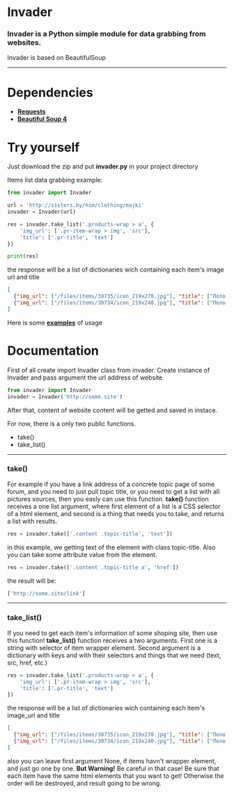 Invader
============
### Invader is a Python simple module for data grabbing from websites.

Invader is based on BeautifulSoup

---

Dependencies
============
* **[Requests](http://docs.python-requests.org/en/master/)**
* **[Beautiful Soup 4](https://www.crummy.com/software/BeautifulSoup/)**

Try yourself
============
Just download the zip and put **invader.py** in your project directory

Items list data grabbing example:

```python
from invader import Invader

url = 'http://sisters.by/him/clothing/majki'
invader = Invader(url)

res = invader.take_list('.products-wrap > a', {
    'img_url': ['.pr-item-wrap > img', 'src'],
    'title': ['.pr-title', 'text']
})

print(res)

```
the response will be a list of dictionaries wich containing each item's image url and title

```json
[
  {"img_url": ["/files/items/30735/icon_219x270.jpg"], "title": ["Поло  Vit 16 9713tr"]},
  {"img_url": ["/files/items/30734/icon_219x240.jpg"], "title": ["Поло  Vit 16 9713tr"]}
]
```

Here is some **[examples](https://github.com/rootKot/invader/tree/master/examples)** of usage


Documentation
============

First of all create import Invader class from invader.
Create instance of Invader and pass argument the url address of website.

```python
from invader import Invader
invader = Invader('http://some.site')
```

After that, content of website content will be getted and saved in instace.

For now, there is a only two public functions.
* take() 
* take_list()
---

### take()
 For example if you have a link address of a concrete topic page of some forum, and you need to just pull topic title, or you need to get a list with all pictures sources, then you easly can use this function.
**take()** function receives a one list argument, where first element of a list is a CSS selector of a html element, and second is a thing that needs you to take, and returns a list with results.

```python
res = invader.take(['.content .topic-title', 'text'])
```
in this example, we getting text of the element with class topic-title.
Also you can take some attribute value from the element.

```python
res = invader.take(['.content .topic-title a', 'href'])
```
the result will be:

```python
['http://some.site/link']
```
---

### take_list()
If you need to get each item's information of some shoping site, then use this function!
**take_list()** function receives a two arguments. First one is a string with selector of item wrapper element.
Second argument is a dictionary with keys and with their selectors and things that we need (text, src, href, etc.)

```python
res = invader.take_list('.products-wrap > a', {
    'img_url': ['.pr-item-wrap > img', 'src'],
    'title': ['.pr-title', 'text']
})
```
the response will be a list of dictionaries wich containing each item's image_url and title

```json
[
  {"img_url": ["/files/items/30735/icon_219x270.jpg"], "title": ["Поло  Vit 16 9713tr"]},
  {"img_url": ["/files/items/30734/icon_219x240.jpg"], "title": ["Поло  Vit 16 9713tr"]}
]
```

also you can leave first argument None, if items havn't wrapper element, and just go one by one.
**But Warning!** Be careful in that case!
Be sure that each item have the same html elements that you want to get! Otherwise the order will be destroyed, and result going to be wrong.
